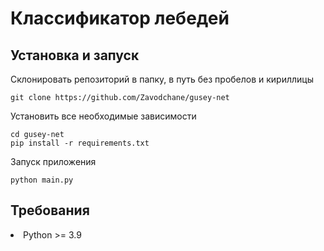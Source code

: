 # Классификатор лебедей

## Установка и запуск
Склонировать репозиторий в папку, в путь без пробелов и кириллицы

```shell
git clone https://github.com/Zavodchane/gusey-net
```

Установить все необходимые зависимости

```shell
cd gusey-net
pip install -r requirements.txt
```

Запуск приложения

```shell
python main.py
```

## Требования
<li> Python >= 3.9
